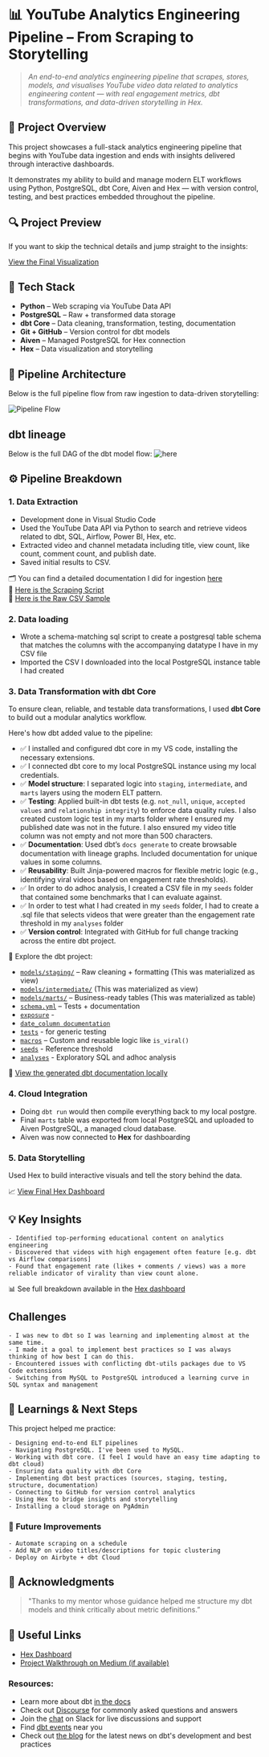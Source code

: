 # 📊 YouTube Analytics Engineering Pipeline – From Scraping to Storytelling 
> *An end-to-end analytics engineering pipeline that scrapes, stores, models, and visualises YouTube video data related to analytics engineering content — with real engagement metrics, dbt transformations, and data-driven storytelling in Hex.*  

## 🚀 Project Overview

This project showcases a full-stack analytics engineering pipeline that begins with YouTube data ingestion and ends with insights delivered through interactive dashboards.

It demonstrates my ability to build and manage modern ELT workflows using Python, PostgreSQL, dbt Core, Aiven and Hex — with version control, testing, and best practices embedded throughout the pipeline.

## 🔍 Project Preview

If you want to skip the technical details and jump straight to the insights:

[View the Final Visualization](https://app.hex.tech/01975268-573e-700f-b2a8-334ff3d11792/app/0197653c-a671-7006-8804-4c569c560481/latest)


## 🧰 Tech Stack

- **Python** – Web scraping via YouTube Data API
- **PostgreSQL** – Raw + transformed data storage
- **dbt Core** – Data cleaning, transformation, testing, documentation
- **Git + GitHub** – Version control for dbt models
- **Aiven** – Managed PostgreSQL for Hex connection
- **Hex** – Data visualization and storytelling

## 🔄 Pipeline Architecture

Below is the full pipeline flow from raw ingestion to data-driven storytelling:

![Pipeline Flow](https://github.com/N3zzar/End_to_end_Analytics_Engineering_Project/blob/main/images/Pipeline%20Flow.svg)


## dbt lineage

Below is the full DAG of the dbt model flow: ![here](https://github.com/N3zzar/End_to_end_Analytics_Engineering_Project/blob/main/images/dbt-dag.png)


## ⚙️ Pipeline Breakdown

### 1. Data Extraction
- Development done in Visual Studio Code
- Used the YouTube Data API via Python to search and retrieve videos related to dbt, SQL, Airflow, Power BI, Hex, etc.
- Extracted video and channel metadata including title, view count, like count, comment count, and publish date.
- Saved initial results to CSV.

🗂️ You can find a detailed documentation I did for ingestion [here](https://github.com/N3zzar/Youtube_data_extraction_project)  
📁 [Here is the Scraping Script](https://github.com/N3zzar/Youtube_data_project/blob/main/Code)  
📄 [Here is the Raw CSV Sample](https://github.com/N3zzar/End_to_end_Analytics_Engineering_Project/blob/main/Files/Nezzar_results_cleaned.csv)


### 2. Data loading
- Wrote a schema-matching sql script to create a postgresql table schema that matches the columns with the accompanying datatype I have in my CSV file
- Imported the CSV I downloaded into the local PostgreSQL instance table I had created

### 3. Data Transformation with dbt Core
To ensure clean, reliable, and testable data transformations, I used **dbt Core** to build out a modular analytics workflow.

Here's how dbt added value to the pipeline:
- ✅ I installed and configured dbt core in my VS code, installing the necessary extensions.
- ✅ I connected dbt core to my local PostgreSQL instance using my local credentials.
- ✅ **Model structure**: I separated logic into `staging`, `intermediate`, and `marts` layers using the modern ELT pattern.
- ✅ **Testing**: Applied built-in dbt tests (e.g. `not_null`, `unique`, `accepted values` and `relationship integrity`) to enforce data quality rules.
      I also created custom logic test in my marts folder where I ensured my published date was not in the future. I also ensured my video title column was not empty and not more        than 500 characters.
- ✅ **Documentation**: Used dbt’s `docs generate` to create browsable documentation with lineage graphs. Included documentation for unique values in some columns.
- ✅ **Reusability**: Built Jinja-powered macros for flexible metric logic (e.g., identifying viral videos based on engagement rate thresholds).
- ✅ In order to do adhoc analysis, I created a CSV file in my `seeds` folder that contained some benchmarks that I can evaluate against.
- ✅ In order to test what I had created in my `seeds` folder, I had to create a .sql file that selects videos that were greater than the engagement rate threshold in my `analyses` folder
- ✅ **Version control**: Integrated with GitHub for full change tracking across the entire dbt project.

📂 Explore the dbt project:
- [`models/staging/`](./models/staging) – Raw cleaning + formatting (This was materialized as view)
- [`models/intermediate/`](https://github.com/N3zzar/End_to_end_Analytics_Engineering_Project/tree/main/models/intermediate) (This was materialized as view)
- [`models/marts/`](./models/marts) – Business-ready tables  (This was materialized as table)
- [`schema.yml`](./models/schema.yml) – Tests + documentation
- [`exposure`](./models/exposure.yml) -
- [`date_column documentation`](./models/date_documentation.md)
- [`tests`](./tests) - for generic testing
- [`macros`](./macros) – Custom and reusable logic like `is_viral()`
- [`seeds`](./seeds) - Reference threshold
- [`analyses`](./analyses) - Exploratory SQL and adhoc analysis

🧾 [View the generated dbt documentation locally](https://luxury-pixie-36f938.netlify.app/)

### 4. Cloud Integration
- Doing `dbt run` would then compile everything back to my local postgre.
- Final ```marts``` table was exported from local PostgreSQL and uploaded to Aiven PostgreSQL, a managed cloud database.
- Aiven was now connected to **Hex** for dashboarding

### 5. Data Storytelling
Used Hex to build interactive visuals and tell the story behind the data.

📈 [View Final Hex Dashboard](https://app.hex.tech/01975268-573e-700f-b2a8-334ff3d11792/app/0197653c-a671-7006-8804-4c569c560481/latest)


## 💡 Key Insights
```
- Identified top-performing educational content on analytics engineering
- Discovered that videos with high engagement often feature [e.g. dbt vs Airflow comparisons]
- Found that engagement rate (likes + comments / views) was a more reliable indicator of virality than view count alone.
```

📊 See full breakdown available in the [Hex dashboard](https://app.hex.tech/01975268-573e-700f-b2a8-334ff3d11792/app/0197653c-a671-7006-8804-4c569c560481/latest)



## Challenges
```
- I was new to dbt so I was learning and implementing almost at the same time.
- I made it a goal to implement best practices so I was always thinking of how best I can do this.
- Encountered issues with conflicting dbt-utils packages due to VS Code extensions
- Switching from MySQL to PostgreSQL introduced a learning curve in SQL syntax and management
```

## 📌 Learnings & Next Steps

This project helped me practice:
```
- Designing end-to-end ELT pipelines
- Navigating PostgreSQL. I've been used to MySQL.
- Working with dbt core. (I feel I would have an easy time adapting to dbt cloud)
- Ensuring data quality with dbt Core
- Implementing dbt best practices (sources, staging, testing, structure, documentation)
- Connecting to GitHub for version control analytics
- Using Hex to bridge insights and storytelling
- Installing a cloud storage on PgAdmin
```

### 🔮 Future Improvements
```
- Automate scraping on a schedule
- Add NLP on video titles/descriptions for topic clustering
- Deploy on Airbyte + dbt Cloud
```

## 🙏 Acknowledgments

> "Thanks to my mentor whose guidance helped me structure my dbt models and think critically about metric definitions.”


## 🔗 Useful Links

- [Hex Dashboard](https://app.hex.tech/your-dashboard-link)
- [Project Walkthrough on Medium (if available)](https://medium.com/your-link)





### Resources:
- Learn more about dbt [in the docs](https://docs.getdbt.com/docs/introduction)
- Check out [Discourse](https://discourse.getdbt.com/) for commonly asked questions and answers
- Join the [chat](https://community.getdbt.com/) on Slack for live discussions and support
- Find [dbt events](https://events.getdbt.com) near you
- Check out [the blog](https://blog.getdbt.com/) for the latest news on dbt's development and best practices
